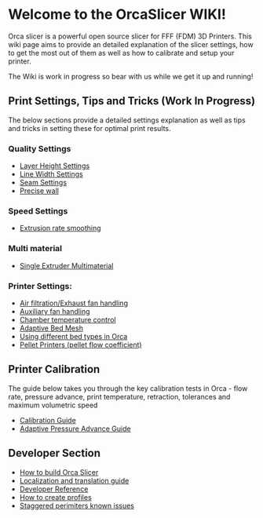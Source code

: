 # Welcome to the OrcaSlicer WIKI!

Orca slicer is a powerful open source slicer for FFF (FDM) 3D Printers. This wiki page aims to provide an detailed explanation of the slicer settings, how to get the most out of them as well as how to calibrate and setup your printer. 

The Wiki is work in progress so bear with us while we get it up and running!

## Print Settings, Tips and Tricks (Work In Progress)
The below sections provide a detailed settings explanation as well as tips and tricks in setting these for optimal print results.

### Quality Settings
- [Layer Height Settings](quality_settings_layer_height)
- [Line Width Settings](quality_settings_line_width)
- [Seam Settings](quality_settings_seam)
- [Precise wall](Precise-wall)

### Speed Settings
- [Extrusion rate smoothing](extrusion-rate-smoothing)

### Multi material
- [Single Extruder Multimaterial](semm)

### Printer Settings:
- [Air filtration/Exhaust fan handling](air-filtration)
- [Auxiliary fan handling](Auxiliary-fan)
- [Chamber temperature control](chamber-temperature)
- [Adaptive Bed Mesh](adaptive-bed-mesh)
- [Using different bed types in Orca](bed-types)
- [Pellet Printers (pellet flow coefficient)](pellet-flow-coefficient)

## Printer Calibration
The guide below takes you through the key calibration tests in Orca - flow rate, pressure advance, print temperature, retraction, tolerances and maximum volumetric speed
- [Calibration Guide](./Calibration)
- [Adaptive Pressure Advance Guide](adaptive-pressure-advance)

## Developer Section
- [How to build Orca Slicer](./How-to-build)
- [Localization and translation guide](Localization_guide)
- [Developer Reference](https://github.com/SoftFever/OrcaSlicer/blob/main/doc/developer-reference/Home.md)
- [How to create profiles](./How-to-create-profiles)
- [Staggered perimiters known issues](./Staggered-perimiters-known.issues.md)
